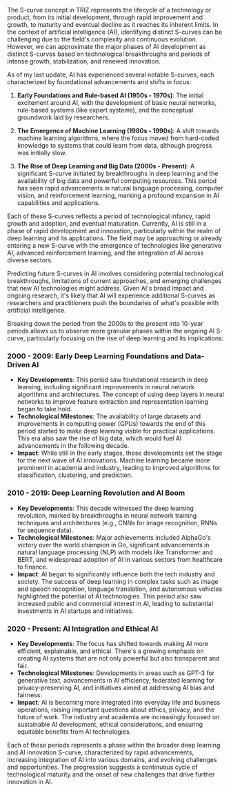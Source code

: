 The S-curve concept in TRIZ represents the lifecycle of a technology or product, from its initial development, through rapid improvement and growth, to maturity and eventual decline as it reaches its inherent limits. In the context of artificial intelligence (AI), identifying distinct S-curves can be challenging due to the field's complexity and continuous evolution. However, we can approximate the major phases of AI development as distinct S-curves based on technological breakthroughs and periods of intense growth, stabilization, and renewed innovation. 

As of my last update, AI has experienced several notable S-curves, each characterized by foundational advancements and shifts in focus:

1. **Early Foundations and Rule-based AI (1950s - 1970s)**: The initial excitement around AI, with the development of basic neural networks, rule-based systems (like expert systems), and the conceptual groundwork laid by researchers.

2. **The Emergence of Machine Learning (1980s - 1990s)**: A shift towards machine learning algorithms, where the focus moved from hard-coded knowledge to systems that could learn from data, although progress was initially slow.

3. **The Rise of Deep Learning and Big Data (2000s - Present)**: A significant S-curve initiated by breakthroughs in deep learning and the availability of big data and powerful computing resources. This period has seen rapid advancements in natural language processing, computer vision, and reinforcement learning, marking a profound expansion in AI capabilities and applications.

Each of these S-curves reflects a period of technological infancy, rapid growth and adoption, and eventual maturation. Currently, AI is still in a phase of rapid development and innovation, particularly within the realm of deep learning and its applications. The field may be approaching or already entering a new S-curve with the emergence of technologies like generative AI, advanced reinforcement learning, and the integration of AI across diverse sectors.

Predicting future S-curves in AI involves considering potential technological breakthroughs, limitations of current approaches, and emerging challenges that new AI technologies might address. Given AI's broad impact and ongoing research, it's likely that AI will experience additional S-curves as researchers and practitioners push the boundaries of what's possible with artificial intelligence.

Breaking down the period from the 2000s to the present into 10-year periods allows us to observe more granular phases within the ongoing AI S-curve, particularly focusing on the rise of deep learning and its implications:

### 2000 - 2009: Early Deep Learning Foundations and Data-Driven AI
- **Key Developments**: This period saw foundational research in deep learning, including significant improvements in neural network algorithms and architectures. The concept of using deep layers in neural networks to improve feature extraction and representation learning began to take hold.
- **Technological Milestones**: The availability of large datasets and improvements in computing power (GPUs) towards the end of this period started to make deep learning viable for practical applications. This era also saw the rise of big data, which would fuel AI advancements in the following decade.
- **Impact**: While still in the early stages, these developments set the stage for the next wave of AI innovations. Machine learning became more prominent in academia and industry, leading to improved algorithms for classification, clustering, and prediction.

### 2010 - 2019: Deep Learning Revolution and AI Boom
- **Key Developments**: This decade witnessed the deep learning revolution, marked by breakthroughs in neural network training techniques and architectures (e.g., CNNs for image recognition, RNNs for sequence data). 
- **Technological Milestones**: Major achievements included AlphaGo's victory over the world champion in Go, significant advancements in natural language processing (NLP) with models like Transformer and BERT, and widespread adoption of AI in various sectors from healthcare to finance.
- **Impact**: AI began to significantly influence both the tech industry and society. The success of deep learning in complex tasks such as image and speech recognition, language translation, and autonomous vehicles highlighted the potential of AI technologies. This period also saw increased public and commercial interest in AI, leading to substantial investments in AI startups and initiatives.

### 2020 - Present: AI Integration and Ethical AI
- **Key Developments**: The focus has shifted towards making AI more efficient, explainable, and ethical. There's a growing emphasis on creating AI systems that are not only powerful but also transparent and fair.
- **Technological Milestones**: Developments in areas such as GPT-3 for generative text, advancements in AI efficiency, federated learning for privacy-preserving AI, and initiatives aimed at addressing AI bias and fairness.
- **Impact**: AI is becoming more integrated into everyday life and business operations, raising important questions about ethics, privacy, and the future of work. The industry and academia are increasingly focused on sustainable AI development, ethical considerations, and ensuring equitable benefits from AI technologies.

Each of these periods represents a phase within the broader deep learning and AI innovation S-curve, characterized by rapid advancements, increasing integration of AI into various domains, and evolving challenges and opportunities. The progression suggests a continuous cycle of technological maturity and the onset of new challenges that drive further innovation in AI.
